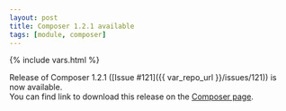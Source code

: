 ```yaml
---
layout: post
title: Composer 1.2.1 available
tags: [module, composer]
---
```

{% include vars.html %}

Release of Composer 1.2.1 ([Issue #121]({{ var_repo_url }}/issues/121)) is now available.<br />
You can find link to download this release on the [Composer page](/modules/composer).